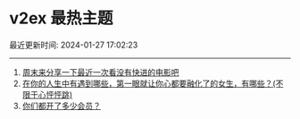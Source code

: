 # v2ex 最热主题

最近更新时间: 2024-01-27 17:02:23

--- 
1. [周末来分享一下最近一次看没有快进的电影吧](https://www.v2ex.com/t/1011960) 
2. [在你的人生中有遇到哪些，第一眼就让你心都要融化了的女生，有哪些？(不限于心怦怦跳)](https://www.v2ex.com/t/1011977) 
3. [你们都开了多少会员？](https://www.v2ex.com/t/1011990) 
